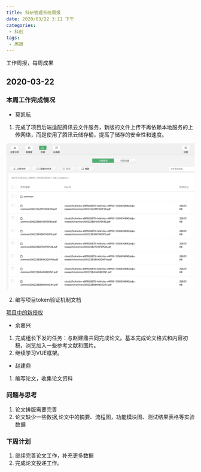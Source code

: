 ```yaml
---
title: 科研管理系统周报
date: 2020/03/22 3:11 下午
categories: 
 - 科创
tags: 
 - 周报
---
```

工作周报，每周成果
<!-- more -->

## 2020-03-22

### 本周工作完成情况

- 莫凯航

1. 完成了项目后端适配腾讯云文件服务，新版的文件上传不再依赖本地服务的上传网络，而是使用了腾讯云储存桶，提高了储存的安全性和速度。

![week](/week-1-0.png)

2. 编写项目token验证机制文档

[项目中的新授权](/guide/code-style/authorize.md)

- 余嘉兴

1. 完成组长下发的任务：与赵建鼎共同完成论文。基本完成论文格式和内容初稿，浏览加入一些参考文献和图片。
2. 继续学习VUE框架。

- 赵建鼎

1. 编写论文，收集论文资料



### 问题与思考

1. 论文排版需要完善
2. 论文缺少一些数据,论文中的摘要、流程图，功能模块图、测试结果表格等实验数据

### 下周计划

1. 继续完善论文工作，补充更多数据
2. 完成论文投递工作。





